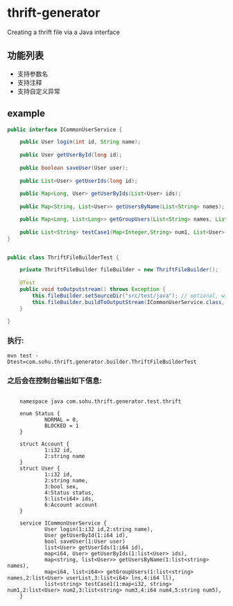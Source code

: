 thrift-generator
================

Creating a thrift file via a Java interface

## 功能列表
 * 支持参数名
 * 支持注释
 * 支持自定义异常

## example
```java
public interface ICommonUserService {

	public User login(int id, String name);
	
	public User getUserById(long id);
	
	public boolean saveUser(User user);
	
	public List<User> getUserIds(long id); 
	
	public Map<Long, User> getUserByIds(List<User> ids);
	
	public Map<String, List<User>> getUsersByName(List<String> names);

	public Map<Long, List<Long>> getGroupUsers(List<String> names, List<User> userList, List<Long> lns, long ll);
	
	public List<String> testCase1(Map<Integer,String> num1, List<User> num2, List<String> num3, long num4, String num5);
}
```
```java

public class ThriftFileBuilderTest {

	private ThriftFileBuilder fileBuilder = new ThriftFileBuilder();
	
	@Test
	public void toOutputstream() throws Exception {
		this.fileBuilder.setSourceDir("src/test/java"); // optional, will generate method order by source code define 
		this.fileBuilder.buildToOutputStream(ICommonUserService.class, System.out);
	}
	
}
```
### 执行: 
```mvn test -Dtest=com.sohu.thrift.generator.builder.ThriftFileBuilderTest```
### 之后会在控制台输出如下信息: 
```thrift

	namespace java com.sohu.thrift.generator.test.thrift

	enum Status {
			NORMAL = 0,
			BLOCKED = 1
	}

	struct Account {
			1:i32 id,
			2:string name
	}
	struct User {
			1:i32 id,
			2:string name,
			3:bool sex,
			4:Status status,
			5:list<i64> ids,
			6:Account account
	}

	service ICommonUserService {
		 	User login(1:i32 id,2:string name),
		 	User getUserById(1:i64 id),
		 	bool saveUser(1:User user)
		 	list<User> getUserIds(1:i64 id),
		 	map<i64, User> getUserByIds(1:list<User> ids),
		 	map<string, list<User>> getUsersByName(1:list<string> names),
		 	map<i64, list<i64>> getGroupUsers(1:list<string> names,2:list<User> userList,3:list<i64> lns,4:i64 ll),
		 	list<string> testCase1(1:map<i32, string> num1,2:list<User> num2,3:list<string> num3,4:i64 num4,5:string num5),
	}


```
